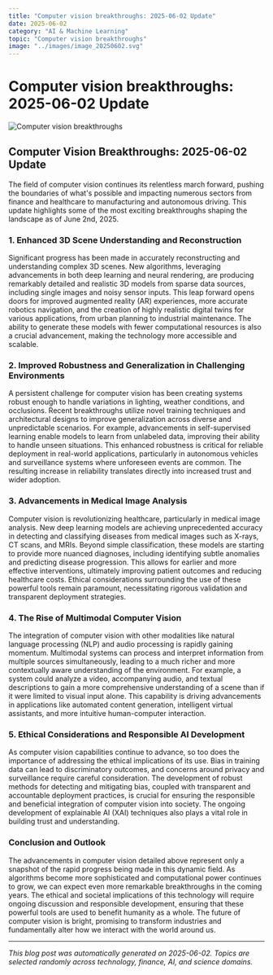 ```yaml
---
title: "Computer vision breakthroughs: 2025-06-02 Update"
date: 2025-06-02
category: "AI & Machine Learning"
topic: "Computer vision breakthroughs"
image: "../images/image_20250602.svg"
---
```


# Computer vision breakthroughs: 2025-06-02 Update

![Computer vision breakthroughs](../images/image_20250602.svg)

## Computer Vision Breakthroughs: 2025-06-02 Update

The field of computer vision continues its relentless march forward, pushing the boundaries of what's possible and impacting numerous sectors from finance and healthcare to manufacturing and autonomous driving.  This update highlights some of the most exciting breakthroughs shaping the landscape as of June 2nd, 2025.


### 1.  Enhanced 3D Scene Understanding and Reconstruction

Significant progress has been made in accurately reconstructing and understanding complex 3D scenes.  New algorithms, leveraging advancements in both deep learning and neural rendering, are producing remarkably detailed and realistic 3D models from sparse data sources, including single images and noisy sensor inputs.  This leap forward opens doors for improved augmented reality (AR) experiences, more accurate robotics navigation, and the creation of highly realistic digital twins for various applications, from urban planning to industrial maintenance. The ability to generate these models with fewer computational resources is also a crucial advancement, making the technology more accessible and scalable.


### 2.  Improved Robustness and Generalization in Challenging Environments

A persistent challenge for computer vision has been creating systems robust enough to handle variations in lighting, weather conditions, and occlusions.  Recent breakthroughs utilize novel training techniques and architectural designs to improve generalization across diverse and unpredictable scenarios.  For example, advancements in self-supervised learning enable models to learn from unlabeled data, improving their ability to handle unseen situations.  This enhanced robustness is critical for reliable deployment in real-world applications, particularly in autonomous vehicles and surveillance systems where unforeseen events are common.  The resulting increase in reliability translates directly into increased trust and wider adoption.


### 3.  Advancements in Medical Image Analysis

Computer vision is revolutionizing healthcare, particularly in medical image analysis.  New deep learning models are achieving unprecedented accuracy in detecting and classifying diseases from medical images such as X-rays, CT scans, and MRIs.  Beyond simple classification, these models are starting to provide more nuanced diagnoses, including identifying subtle anomalies and predicting disease progression. This allows for earlier and more effective interventions, ultimately improving patient outcomes and reducing healthcare costs.  Ethical considerations surrounding the use of these powerful tools remain paramount, necessitating rigorous validation and transparent deployment strategies.


### 4.  The Rise of Multimodal Computer Vision

The integration of computer vision with other modalities like natural language processing (NLP) and audio processing is rapidly gaining momentum.  Multimodal systems can process and interpret information from multiple sources simultaneously, leading to a much richer and more contextually aware understanding of the environment.  For example, a system could analyze a video, accompanying audio, and textual descriptions to gain a more comprehensive understanding of a scene than if it were limited to visual input alone. This capability is driving advancements in applications like automated content generation, intelligent virtual assistants, and more intuitive human-computer interaction.


### 5.  Ethical Considerations and Responsible AI Development

As computer vision capabilities continue to advance, so too does the importance of addressing the ethical implications of its use.  Bias in training data can lead to discriminatory outcomes, and concerns around privacy and surveillance require careful consideration.  The development of robust methods for detecting and mitigating bias, coupled with transparent and accountable deployment practices, is crucial for ensuring the responsible and beneficial integration of computer vision into society.  The ongoing development of explainable AI (XAI) techniques also plays a vital role in building trust and understanding.


### Conclusion and Outlook

The advancements in computer vision detailed above represent only a snapshot of the rapid progress being made in this dynamic field.  As algorithms become more sophisticated and computational power continues to grow, we can expect even more remarkable breakthroughs in the coming years.  The ethical and societal implications of this technology will require ongoing discussion and responsible development, ensuring that these powerful tools are used to benefit humanity as a whole.  The future of computer vision is bright, promising to transform industries and fundamentally alter how we interact with the world around us.


---
*This blog post was automatically generated on 2025-06-02. Topics are selected randomly across technology, finance, AI, and science domains.*
